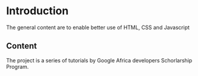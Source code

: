 # Introduction 

The general content are to enable better use of HTML, CSS and Javascript

## Content

The project is a series of tutorials by Google Africa developers Schorlarship Program.